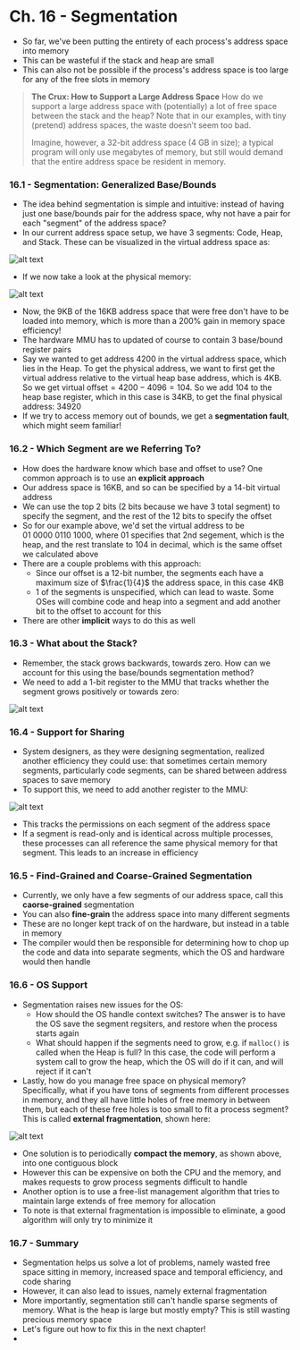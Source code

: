 # Ch. 16 - Segmentation

* So far, we've been putting the entirety of each process's address space into memory
* This can be wasteful if the stack and heap are small
* This can also not be possible if the process's address space is too large for any of the free slots in memory
> **The Crux: How to Support a Large Address Space**
> How do we support a large address space with (potentially) a lot of free space between the stack and the heap? Note that in our examples, with tiny (pretend) address spaces, the waste doesn’t seem too bad. 
> 
> Imagine, however, a 32-bit address space (4 GB in size); a typical program will only use megabytes of memory, but still would demand that the entire address space be resident in memory.

### 16.1 - Segmentation: Generalized Base/Bounds

* The idea behind segmentation is simple and intuitive: instead of having just one base/bounds pair for the address space, why not have a pair for each "segment" of the address space?
* In our current address space setup, we have 3 segments: Code, Heap, and Stack. These can be visualized in the virtual address space as:

![alt text](images/Ch16/Ch16_1.png)

* If we now take a look at the physical memory:

![alt text](images/Ch16/Ch16_2.png)

* Now, the 9KB of the 16KB address space that were free don't have to be loaded into memory, which is more than a 200% gain in memory space efficiency!
* The hardware MMU has to updated of course to contain 3 base/bound register pairs
* Say we wanted to get address 4200 in the virtual address space, which lies in the Heap. To get the physical address, we want to first get the virtual address relative to the virtual heap base address, which is 4KB. So we get $\text{virtual offset} = 4200 - 4096 = 104$. So we add 104 to the heap base register, which in this case is 34KB, to get the final physical address: 34920
* If we try to access memory out of bounds, we get a **segmentation fault**, which might seem familiar!

### 16.2 - Which Segment are we Referring To?

* How does the hardware know which base and offset to use? One common approach is to use an **explicit approach**
* Our address space is 16KB, and so can be specified by a 14-bit virtual address
* We can use the top 2 bits (2 bits because we have 3 total segment) to specify the segment, and the rest of the 12 bits to specify the offset
* So for our example above, we'd set the virtual address to be $01\ 0000\ 0110\ 1000$, where $01$ specifies that 2nd segement, which is the heap, and the rest translate to 104 in decimal, which is the same offset we calculated above
* There are a couple problems with this approach:
  * Since our offset is a 12-bit number, the segments each have a maximum size of $\frac{1}{4}$ the address space, in this case 4KB
  * 1 of the segments is unspecified, which can lead to waste. Some OSes will combine code and heap into a segment and add another bit to the offset to account for this
* There are other **implicit** ways to do this as well

### 16.3 - What about the Stack?

* Remember, the stack grows backwards, towards zero. How can we account for this using the base/bounds segmentation method?
* We need to add a 1-bit register to the MMU that tracks whether the segment grows positively or towards zero:

![alt text](images/Ch16/Ch16_4.png)

### 16.4 - Support for Sharing

* System designers, as they were designing segmentation, realized another efficiency they could use: that sometimes certain memory segments, particularly code segments, can be shared between address spaces to save memory
* To support this, we need to add another register to the MMU:

![alt text](images/Ch16/Ch16_5.png)

* This tracks the permissions on each segment of the address space
* If a segment is read-only and is identical across multiple processes, these processes can all reference the same physical memory for that segment. This leads to an increase in efficiency

### 16.5 - Find-Grained and Coarse-Grained Segmentation

* Currently, we only have a few segments of our address space, call this **caorse-grained** segmentation
* You can also **fine-grain** the address space into many different segments
* These are no longer kept track of on the hardware, but instead in a table in memory
* The compiler would then be responsible for determining how to chop up the code and data into separate segments, which the OS and hardware would then handle

### 16.6 - OS Support

* Segmentation raises new issues for the OS:
  * How should the OS handle context switches? The answer is to have the OS save the segment regsiters, and restore when the process starts again
  * What should happen if the segments need to grow, e.g. if `malloc()` is called when the Heap is full? In this case, the code will perform a system call to grow the heap, which the OS will do if it can, and will reject if it can't
* Lastly, how do you manage free space on physical memory? Specifically, what if you have tons of segments from different processes in memory, and they all have little holes of free memory in between them, but each of these free holes is too small to fit a process segment? This is called **external fragmentation**, shown here:

![alt text](images/Ch16/Ch16_6.png)

* One solution is to periodically **compact the memory**, as shown above, into one contiguous block
* However this can be expensive on both the CPU and the memory, and makes requests to grow process segments difficult to handle
* Another option is to use a free-list management algorithm that tries to maintain large extends of free memory for allocation
* To note is that external fragmentation is impossible to eliminate, a good algorithm will only try to minimize it

### 16.7 - Summary

* Segmentation helps us solve a lot of problems, namely wasted free space sitting in memory, increased space and temporal efficiency, and code sharing
* However, it can also lead to issues, namely external fragmentation
* More importantly, segmentation still can't handle sparse segments of memory. What is the heap is large but mostly empty? This is still wasting precious memory space
* Let's figure out how to fix this in the next chapter!
* 
